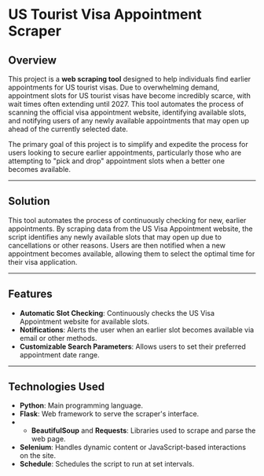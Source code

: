 # US Tourist Visa Appointment Scraper

## Overview

This project is a **web scraping tool** designed to help individuals find earlier appointments for US tourist visas. Due to overwhelming demand, appointment slots for US tourist visas have become incredibly scarce, with wait times often extending until 2027. This tool automates the process of scanning the official visa appointment website, identifying available slots, and notifying users of any newly available appointments that may open up ahead of the currently selected date.

The primary goal of this project is to simplify and expedite the process for users looking to secure earlier appointments, particularly those who are attempting to "pick and drop" appointment slots when a better one becomes available.

---

## Solution

This tool automates the process of continuously checking for new, earlier appointments. By scraping data from the US Visa Appointment website, the script identifies any newly available slots that may open up due to cancellations or other reasons. Users are then notified when a new appointment becomes available, allowing them to select the optimal time for their visa application.

---

## Features

- **Automatic Slot Checking**: Continuously checks the US Visa Appointment website for available slots.
- **Notifications**: Alerts the user when an earlier slot becomes available via email or other methods.
- **Customizable Search Parameters**: Allows users to set their preferred appointment date range.

---

## Technologies Used

- **Python**: Main programming language.
- **Flask**: Web framework to serve the scraper's interface.
- - **BeautifulSoup** and **Requests**: Libraries used to scrape and parse the web page.
- **Selenium**: Handles dynamic content or JavaScript-based interactions on the site.
- **Schedule**: Schedules the script to run at set intervals.

